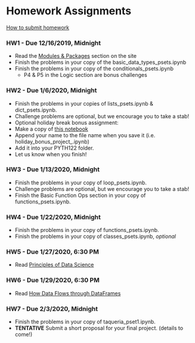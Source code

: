 # Homework Assignments

[How to submit homework](#out/intro/faq)

### HW1 - Due 12/16/2019, Midnight

* Read the [Modules & Packages](https://mottaquikarim.github.io/PYTH122/#out/topics/modules) section on the site
* Finish the problems in your copy of the basic_data_types_psets.ipynb
* Finish the problems in your copy of the conditionals_psets.ipynb
  * P4 & P5 in the Logic section are bonus challenges
  
### HW2 - Due 1/6/2020, Midnight

* Finish the problems in your copies of lists_psets.ipynb & dict_psets.ipynb.
 * Challenge problems are optional, but we encourage you to take a stab!
* Optional holiday break bonus assignment: 
 * Make a copy of [this notebook](https://colab.research.google.com/drive/1-XFtJT8o8LIHwma_JtrKquk-AO6wDxty)
 * Append your name to the file name when you save it (i.e. holiday_bonus_project_<YourName>.ipynb)
 * Add it into your PYTH122 folder.
 * Let us know when you finish!

### HW3 - Due 1/13/2020, Midnight

* Finish the problems in your copy of loop_psets.ipynb.
 * Challenge problems are optional, but we encourage you to take a stab!
* Finish the Basic Function Ops section in your copy of functions_psets.ipynb.

### HW4 - Due 1/22/2020, Midnight

* Finish the problems in your copy of functions_psets.ipynb.
* Finish the problems in your copy of classes_psets.ipynb, *optional*

### HW5 - Due 1/27/2020, 6:30 PM

* Read [Principles of Data Science](#out/topics/data_science)

### HW6 - Due 1/29/2020, 6:30 PM

* Read [How Data Flows through DataFrames](#out/topics/df_data_flow)

### HW7 - Due 2/3/2020, Midnight

* Finish the problems in your copy of taqueria_pset1.ipynb. 
* **TENTATIVE** Submit a short proposal for your final project. (details to come!)
